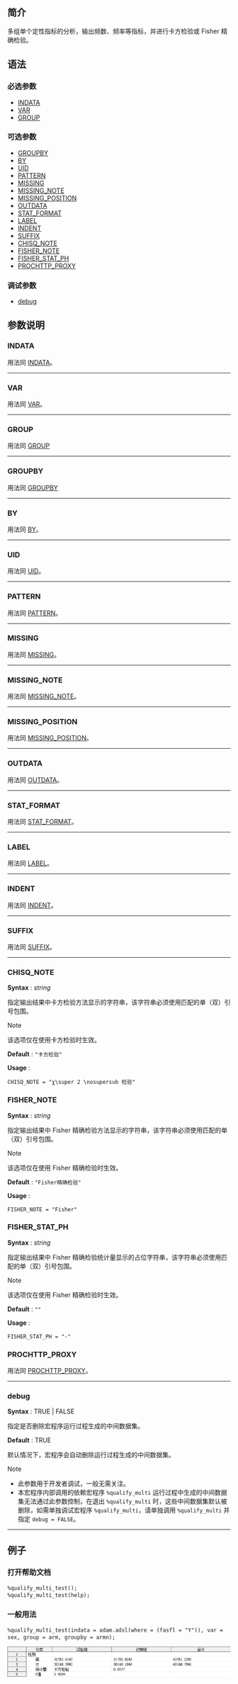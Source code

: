 ## 简介

多组单个定性指标的分析，输出频数、频率等指标，并进行卡方检验或 Fisher 精确检验。

## 语法

### 必选参数

- [INDATA](#indata)
- [VAR](#var)
- [GROUP](#group)

### 可选参数

- [GROUPBY](#groupby)
- [BY](#by)
- [UID](#uid)
- [PATTERN](#pattern)
- [MISSING](#missing)
- [MISSING_NOTE](#missing_note)
- [MISSING_POSITION](#missing_position)
- [OUTDATA](#outdata)
- [STAT_FORMAT](#stat_format)
- [LABEL](#label)
- [INDENT](#indent)
- [SUFFIX](#suffix)
- [CHISQ_NOTE](#chisq_note)
- [FISHER_NOTE](#fisher_note)
- [FISHER_STAT_PH](#fisher_stat_ph)
- [PROCHTTP_PROXY](#prochttp_proxy)

### 调试参数

- [debug](#debug)

## 参数说明

### INDATA

用法同 [INDATA](../qualify/readme.md#indata)。

---

### VAR

用法同 [VAR](../qualify/readme.md#var)。

---

### GROUP

用法同 [GROUP](../qualify_multi/readme.md#group)

---

### GROUPBY

用法同 [GROUPBY](../qualify_multi/readme.md#groupby)

---

### BY

用法同 [BY](../qualify/readme.md#by)。

---

### UID

用法同 [UID](../qualify/readme.md#uid)。

---

### PATTERN

用法同 [PATTERN](../qualify/readme.md#pattern)。

---

### MISSING

用法同 [MISSING](../qualify/readme.md#missing)。

---

### MISSING_NOTE

用法同 [MISSING_NOTE](../qualify/readme.md#missing_note)。

---

### MISSING_POSITION

用法同 [MISSING_POSITION](../qualify/readme.md#missing_position)。

---

### OUTDATA

用法同 [OUTDATA](../qualify_multi/readme.md#outdata)。

---

### STAT_FORMAT

用法同 [STAT_FORMAT](../qualify/readme.md#stat_format)。

---

### LABEL

用法同 [LABEL](../qualify/readme.md#label)。

---

### INDENT

用法同 [INDENT](../qualify/readme.md#indent)。

---

### SUFFIX

用法同 [SUFFIX](../qualify/readme.md#suffix)。

---

### CHISQ_NOTE

**Syntax** : _string_

指定输出结果中卡方检验方法显示的字符串，该字符串必须使用匹配的单（双）引号包围。

> [!NOTE]
>
> 该选项仅在使用卡方检验时生效。

**Default** : `"卡方检验"`

**Usage** :

```sas
CHISQ_NOTE = "χ\super 2 \nosupersub 检验"
```

### FISHER_NOTE

**Syntax** : _string_

指定输出结果中 Fisher 精确检验方法显示的字符串，该字符串必须使用匹配的单（双）引号包围。

> [!NOTE]
>
> 该选项仅在使用 Fisher 精确检验时生效。

**Default** : `"Fisher精确检验"`

**Usage** :

```sas
FISHER_NOTE = "Fisher"
```

### FISHER_STAT_PH

**Syntax** : _string_

指定输出结果中 Fisher 精确检验统计量显示的占位字符串，该字符串必须使用匹配的单（双）引号包围。

> [!NOTE]
>
> 该选项仅在使用 Fisher 精确检验时生效。

**Default** : `""`

**Usage** :

```sas
FISHER_STAT_PH = "-"
```

### PROCHTTP_PROXY

用法同 [PROCHTTP_PROXY](../qualify_multi/readme.md#prochttp_proxy)。

---

### debug

**Syntax** : TRUE | FALSE

指定是否删除宏程序运行过程生成的中间数据集。

**Default** : TRUE

默认情况下，宏程序会自动删除运行过程生成的中间数据集。

> [!NOTE]
>
> - 此参数用于开发者调试，一般无需关注。
> - 本宏程序内部调用的依赖宏程序 `%qualify_multi` 运行过程中生成的中间数据集无法通过此参数控制，在退出 `%qualify_multi` 时，这些中间数据集默认被删除，如需单独调试宏程序 `%qualify_multi`，请单独调用 `%qualify_multi` 并指定 `debug = FALSE`。

---

## 例子

### 打开帮助文档

```sas
%qualify_multi_test();
%qualify_multi_test(help);
```

### 一般用法

```sas
%qualify_multi_test(indata = adam.adsl(where = (fasfl = "Y")), var = sex, group = arm, groupby = armn);
```

![](./assets/example-regular.png)
